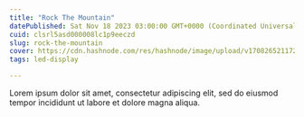 ```yaml
---
title: "Rock The Mountain"
datePublished: Sat Nov 18 2023 03:00:00 GMT+0000 (Coordinated Universal Time)
cuid: clsrl5asd000008lc1p9eeczd
slug: rock-the-mountain
cover: https://cdn.hashnode.com/res/hashnode/image/upload/v1708265211726/8a290e76-d535-4292-8b65-54a3dad365d2.jpeg
tags: led-display

---
```


Lorem ipsum dolor sit amet, consectetur adipiscing elit, sed do eiusmod tempor incididunt ut labore et dolore magna aliqua.